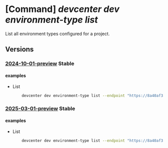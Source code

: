 # [Command] _devcenter dev environment-type list_

List all environment types configured for a project.

## Versions

### [2024-10-01-preview](/Resources/data-plane/microsoft.devcenter/L3Byb2plY3RzL3t9L2Vudmlyb25tZW50dHlwZXM=/2024-10-01-preview.xml) **Stable**

<!-- data-plane:microsoft.devcenter /projects/{}/environmenttypes 2024-10-01-preview -->

#### examples

- List
    ```bash
        devcenter dev environment-type list --endpoint "https://8a40af38-3b4c-4672-a6a4-5e964b1870ed-contosodevcenter.centralus.devcenter.azure.com/" --project-name "DevProject"
    ```

### [2025-03-01-preview](/Resources/data-plane/microsoft.devcenter/L3Byb2plY3RzL3t9L2Vudmlyb25tZW50dHlwZXM=/2025-03-01-preview.xml) **Stable**

<!-- data-plane:microsoft.devcenter /projects/{}/environmenttypes 2025-03-01-preview -->

#### examples

- List
    ```bash
        devcenter dev environment-type list --endpoint "https://8a40af38-3b4c-4672-a6a4-5e964b1870ed-contosodevcenter.centralus.devcenter.azure.com/" --project-name "DevProject"
    ```
